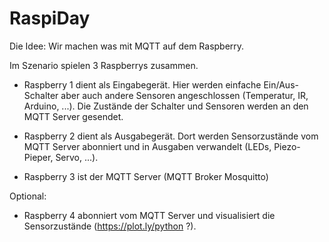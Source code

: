 # RaspiDay

Die Idee: Wir machen was mit MQTT auf dem Raspberry.


Im Szenario spielen 3 Raspberrys zusammen.

- Raspberry 1 dient als Eingabegerät. Hier werden einfache Ein/Aus-Schalter aber auch andere Sensoren angeschlossen (Temperatur, IR, Arduino, ...). Die Zustände der Schalter und Sensoren werden an den MQTT Server gesendet.

- Raspberry 2 dient als Ausgabegerät. Dort werden Sensorzustände vom MQTT Server abonniert und in Ausgaben verwandelt (LEDs, Piezo-Pieper, Servo, ...).

- Raspberry 3 ist der MQTT Server (MQTT Broker Mosquitto)


Optional:
- Raspberry 4 abonniert vom MQTT Server und visualisiert die Sensorzustände (https://plot.ly/python ?).
